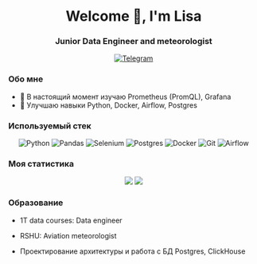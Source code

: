 <div id = "header" align = "center">
  <h1>Welcome 👋, I'm Lisa</h1>
  <h3>Junior Data Engineer and meteorologist</h3>
</div> 
<div id = "socials" align = "center">
  <a href = "https://t.me/polar_jabka">
    <img src = "https://img.shields.io/badge/Telegram-blue?style=for-the-badge&logo=telegram&logoColor=white" alt = "Telegram"/>
  </a>
</div>

### Обо мне 

- 🌱 В настоящий момент изучаю Prometheus (PromQL), Grafana
- 🌻 Улучшаю навыки Python, Docker, Airflow, Postgres


### Используемый стек

<div id = "icons" align = "center">   
  
  ![Python](https://img.shields.io/badge/python-3670A0?style=for-the-badge&logo=python&logoColor=ffdd54)
  ![Pandas](https://img.shields.io/badge/pandas-%23150458.svg?style=for-the-badge&logo=pandas&logoColor=white)
  ![Selenium](https://img.shields.io/badge/Selenium-43B02A?style=for-the-badge&logo=Selenium&logoColor=white)
  ![Postgres](https://img.shields.io/badge/postgres-%23316192.svg?style=for-the-badge&logo=postgresql&logoColor=white)
  ![Docker](https://img.shields.io/badge/docker-%230db7ed.svg?style=for-the-badge&logo=docker&logoColor=white)
  ![Git](https://img.shields.io/badge/git-%23F05033.svg?style=for-the-badge&logo=git&logoColor=white)
  ![Airflow](https://img.shields.io/badge/Apache%20Airflow-017CEE?style=for-the-badge&logo=Apache%20Airflow&logoColor=white)
  
</div>


### Моя статистика

<div id = "stat" align = "center">
  <p>
  <img src = "http://github-profile-summary-cards.vercel.app/api/cards/repos-per-language?username=PolarJaba&theme=dark"> 
  <img src = "http://github-profile-summary-cards.vercel.app/api/cards/productive-time?username=PolarJaba&theme=dark&utcOffset=8"/>
  </p>
</div>

### Образование

- 1T data courses: Data engineer
- RSHU: Aviation meteorologist 


- Проектирование архитектуры и работа с БД Postgres, ClickHouse






